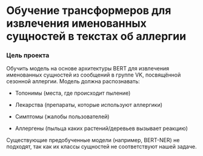 # Обучение трансформеров для извлечения именованных сущностей в текстах об аллергии

### Цель проекта

Обучить модель на основе архитектуры BERT для извлечения именованных сущностей из сообщений в группе VK, посвящённой сезонной аллергии. Модель должна распознавать:

* Топонимы (места, где происходит пыление)

* Лекарства (препараты, которые используют аллергики)

* Симптомы (жалобы пользователей)

* Аллергены (пыльца каких растений/деревьев вызывает реакцию)

Существующие предобученные модели (например, BERT-NER) не подходят, так как их классы сущностей не соответствуют нашей задаче.
